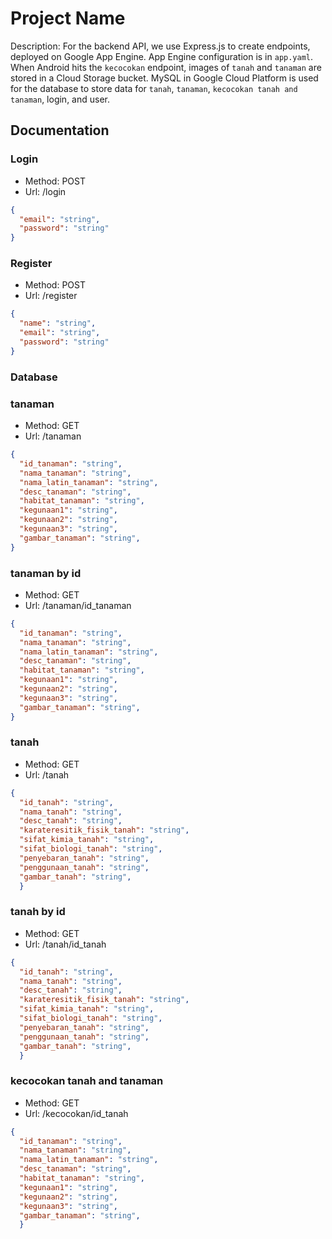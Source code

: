 # Project Name

Description:
For the backend API, we use Express.js to create endpoints, deployed on Google App Engine. App Engine configuration is in `app.yaml`. When Android hits the `kecocokan` endpoint, images of `tanah` and `tanaman` are stored in a Cloud Storage bucket. MySQL in Google Cloud Platform is used for the database to store data for `tanah`, `tanaman`, `kecocokan tanah and tanaman`, login, and user.

## Documentation

### Login
- Method: POST
- Url: /login
```json
{
  "email": "string",
  "password": "string"
}
```

### Register
- Method: POST
- Url: /register
```json
{
  "name": "string",
  "email": "string",
  "password": "string"
}
```

### Database

### tanaman
- Method: GET
- Url: /tanaman
```json
{
  "id_tanaman": "string",
  "nama_tanaman": "string",
  "nama_latin_tanaman": "string",
  "desc_tanaman": "string",
  "habitat_tanaman": "string",
  "kegunaan1": "string",
  "kegunaan2": "string",
  "kegunaan3": "string",
  "gambar_tanaman": "string",
}
```

### tanaman by id
- Method: GET
- Url: /tanaman/id_tanaman
```json
{
  "id_tanaman": "string",
  "nama_tanaman": "string",
  "nama_latin_tanaman": "string",
  "desc_tanaman": "string",
  "habitat_tanaman": "string",
  "kegunaan1": "string",
  "kegunaan2": "string",
  "kegunaan3": "string",
  "gambar_tanaman": "string",
}
```

### tanah
- Method: GET
- Url: /tanah
```json
{
  "id_tanah": "string",
  "nama_tanah": "string",
  "desc_tanah": "string",
  "karateresitik_fisik_tanah": "string",
  "sifat_kimia_tanah": "string",
  "sifat_biologi_tanah": "string",
  "penyebaran_tanah": "string",
  "penggunaan_tanah": "string",
  "gambar_tanah": "string",
  }
```

### tanah by id
- Method: GET
- Url: /tanah/id_tanah
```json
{
  "id_tanah": "string",
  "nama_tanah": "string",
  "desc_tanah": "string",
  "karateresitik_fisik_tanah": "string",
  "sifat_kimia_tanah": "string",
  "sifat_biologi_tanah": "string",
  "penyebaran_tanah": "string",
  "penggunaan_tanah": "string",
  "gambar_tanah": "string",
  }
```

### kecocokan tanah and tanaman
- Method: GET
- Url: /kecocokan/id_tanah
```json
{
  "id_tanaman": "string",
  "nama_tanaman": "string",
  "nama_latin_tanaman": "string",
  "desc_tanaman": "string",
  "habitat_tanaman": "string",
  "kegunaan1": "string",
  "kegunaan2": "string",
  "kegunaan3": "string",
  "gambar_tanaman": "string",
  }
```
